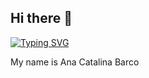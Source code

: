 ## Hi there 👋

<a href="https://git.io/typing-svg"><img src="https://readme-typing-svg.demolab.com?font=Cookie&size=40&letterSpacing=&duration=4000&pause=2000&color=00F7EE&background=006D6914&vCenter=true&width=435&lines=Welcome!" alt="Typing SVG" /></a>

My name is Ana Catalina Barco
<!--
**AnaCBA/AnaCBA** is a ✨ _special_ ✨ repository because its `README.md` (this file) appears on your GitHub profile.

Here are some ideas to get you started:

- 🔭 I’m currently working on ...
- 🌱 I’m currently learning ...
- 👯 I’m looking to collaborate on ...
- 🤔 I’m looking for help with ...
- 💬 Ask me about ...
- 📫 How to reach me: ...
- 😄 Pronouns: ...
- ⚡ Fun fact: ...
-->
